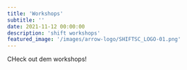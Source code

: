 ```yaml
---
title: 'Workshops'
subtitle: ''
date: 2021-11-12 00:00:00
description: 'shift workshops'
featured_image: '/images/arrow-logo/SHIFTSC_LOGO-01.png'
---
```

CHeck out dem workshops!